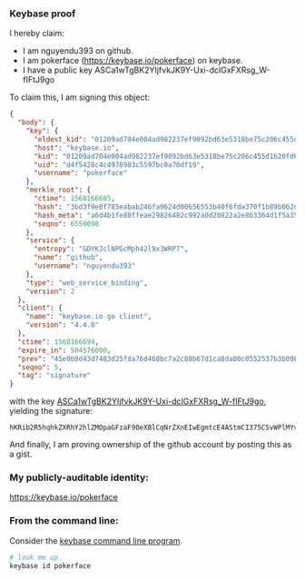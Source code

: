 
### Keybase proof

I hereby claim:

  * I am nguyendu393 on github.
  * I am pokerface (https://keybase.io/pokerface) on keybase.
  * I have a public key ASCa1wTgBK2YIjfvkJK9Y-Uxi-dcIGxFXRsg_W-fIFtJ9go

To claim this, I am signing this object:

```json
{
  "body": {
    "key": {
      "eldest_kid": "01209ad704e004ad982237ef9092bd63e5318be75c206c455d1b20fd6f9f205b49f60a",
      "host": "keybase.io",
      "kid": "01209ad704e004ad982237ef9092bd63e5318be75c206c455d1b20fd6f9f205b49f60a",
      "uid": "d4f5428c4c4978983c5597bc0a70df19",
      "username": "pokerface"
    },
    "merkle_root": {
      "ctime": 1568166685,
      "hash": "3bd3f9e8f785eabab246fa9624d00656553b40f6fda370f1b89b062dd1bdf39369713a434d3b83c4977b49f72fad4722e803117b4af80984a215d2b5d9125016",
      "hash_meta": "a6d4b1fe80ffeae29826482c992a0d20822a2e8b3364d1f5a35168e7872e529d",
      "seqno": 6559098
    },
    "service": {
      "entropy": "GDYKJclNPGcMph42l9x3WRP7",
      "name": "github",
      "username": "nguyendu393"
    },
    "type": "web_service_binding",
    "version": 2
  },
  "client": {
    "name": "keybase.io go client",
    "version": "4.4.0"
  },
  "ctime": 1568166694,
  "expire_in": 504576000,
  "prev": "45e9b9d43d7483d25fda76d468bc7a2c80b67d1ca8da00c0552537b3b09b2f49",
  "seqno": 5,
  "tag": "signature"
}
```

with the key [ASCa1wTgBK2YIjfvkJK9Y-Uxi-dcIGxFXRsg_W-fIFtJ9go](https://keybase.io/pokerface), yielding the signature:

```
hKRib2R5hqhkZXRhY2hlZMOpaGFzaF90eXBlCqNrZXnEIwEgmtcE4AStmCI375CSvWPlMYvnXCBsRV0bIP1vnyBbSfYKp3BheWxvYWTESpcCBcQgRem51D10g9Jf2nbUaLx6LIC2fRyo2gDAVSU3s7CbL0nEIOdHhJ64qxbe2b5uyc/lYvPRodvWfHdWHdc+m9KvfVEkAgHCo3NpZ8RAHfVaYkgzZqNag5S+km8FHVgobsjMmiqwyW9tNWstmO/XnHDqEbyKXEk2mdqmuT4ZylgSq932gv/b7KkJvEMCDqhzaWdfdHlwZSCkaGFzaIKkdHlwZQildmFsdWXEIGZjK/90ljbJeN2o0VSngjAlo2bcQb/oj7VRZK0UKKQwo3RhZ80CAqd2ZXJzaW9uAQ==

```

And finally, I am proving ownership of the github account by posting this as a gist.

### My publicly-auditable identity:

https://keybase.io/pokerface

### From the command line:

Consider the [keybase command line program](https://keybase.io/download).

```bash
# look me up
keybase id pokerface
```
